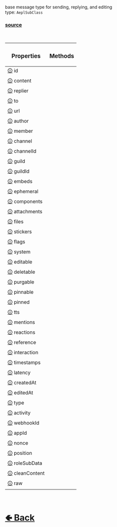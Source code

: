 base message type for sending, replying, and editing<br>
type: `AeplSubClass`<br>

### [source](https://github.com/paigeroid/noscord.js/tree/main/src/Services/TypeService/types/Message)

<br>

| <h3>Properties</h3> | <h3>Methods</h3> |
| - | - |
| [🛈](https://github.com/paigeroid/noscord.js/wiki/Types.Message.id) id |
| [🛈](https://github.com/paigeroid/noscord.js/wiki/Types.Message.content) content |
| [🛈](https://github.com/paigeroid/noscord.js/wiki/Types.Message.replier) replier |
| [🛈](https://github.com/paigeroid/noscord.js/wiki/Types.Message.to) to |
| [🛈](https://github.com/paigeroid/noscord.js/wiki/Types.Message.url) url |
| [🛈](https://github.com/paigeroid/noscord.js/wiki/Types.Message.author) author |
| [🛈](https://github.com/paigeroid/noscord.js/wiki/Types.Message.member) member |
| [🛈](https://github.com/paigeroid/noscord.js/wiki/Types.Message.channel) channel |
| [🛈](https://github.com/paigeroid/noscord.js/wiki/Types.Message.channelId) channelId |
| [🛈](https://github.com/paigeroid/noscord.js/wiki/Types.Message.guild) guild |
| [🛈](https://github.com/paigeroid/noscord.js/wiki/Types.Message.guildId) guildId |
| [🛈](https://github.com/paigeroid/noscord.js/wiki/Types.Message.embeds) embeds |
| [🛈](https://github.com/paigeroid/noscord.js/wiki/Types.Message.ephemeral) ephemeral |
| [🛈](https://github.com/paigeroid/noscord.js/wiki/Types.Message.components) components |
| [🛈](https://github.com/paigeroid/noscord.js/wiki/Types.Message.attachments) attachments |
| [🛈](https://github.com/paigeroid/noscord.js/wiki/Types.Message.files) files |
| [🛈](https://github.com/paigeroid/noscord.js/wiki/Types.Message.stickers) stickers |
| [🛈](https://github.com/paigeroid/noscord.js/wiki/Types.Message.flags) flags |
| [🛈](https://github.com/paigeroid/noscord.js/wiki/Types.Message.system) system |
| [🛈](https://github.com/paigeroid/noscord.js/wiki/Types.Message.edtiable) editable |
| [🛈](https://github.com/paigeroid/noscord.js/wiki/Types.Message.deletable) deletable |
| [🛈](https://github.com/paigeroid/noscord.js/wiki/Types.Message.purgable) purgable |
| [🛈](https://github.com/paigeroid/noscord.js/wiki/Types.Message.pinnable) pinnable |
| [🛈](https://github.com/paigeroid/noscord.js/wiki/Types.Message.pinned) pinned |
| [🛈](https://github.com/paigeroid/noscord.js/wiki/Types.Message.tts) tts |
| [🛈](https://github.com/paigeroid/noscord.js/wiki/Types.Message.mentions) mentions |
| [🛈](https://github.com/paigeroid/noscord.js/wiki/Types.Message.reactions) reactions |
| [🛈](https://github.com/paigeroid/noscord.js/wiki/Types.Message.reference) reference |
| [🛈](https://github.com/paigeroid/noscord.js/wiki/Types.Message.interaction) interaction |
| [🛈](https://github.com/paigeroid/noscord.js/wiki/Types.Message.timestamps) timestamps |
| [🛈](https://github.com/paigeroid/noscord.js/wiki/Types.Message.latency) latency |
| [🛈](https://github.com/paigeroid/noscord.js/wiki/Types.Message.createdAt) createdAt |
| [🛈](https://github.com/paigeroid/noscord.js/wiki/Types.Message.editedAt) editedAt |
| [🛈](https://github.com/paigeroid/noscord.js/wiki/Types.Message.type) type |
| [🛈](https://github.com/paigeroid/noscord.js/wiki/Types.Message.activity) activity |
| [🛈](https://github.com/paigeroid/noscord.js/wiki/Types.Message.webhookId) webhookId |
| [🛈](https://github.com/paigeroid/noscord.js/wiki/Types.Message.appId) appId |
| [🛈](https://github.com/paigeroid/noscord.js/wiki/Types.Message.nonce) nonce |
| [🛈](https://github.com/paigeroid/noscord.js/wiki/Types.Message.position) position |
| [🛈](https://github.com/paigeroid/noscord.js/wiki/Types.Message.roleSubData) roleSubData |
| [🛈](https://github.com/paigeroid/noscord.js/wiki/Types.Message.cleanContent) cleanContent |
| [🛈](https://github.com/paigeroid/noscord.js/wiki/Types.Message.raw) raw |

<br> <h1> [🢀 Back](https://github.com/paigeroid/noscord.js/wiki) </h1>